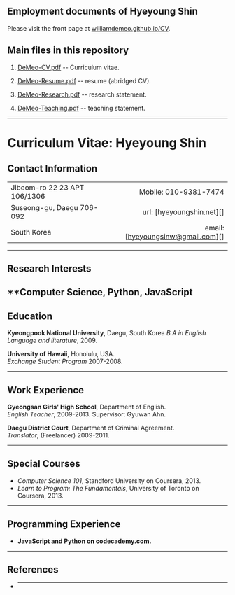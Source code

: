 ## Employment documents of Hyeyoung Shin

Please visit the front page at [williamdemeo.github.io/CV][].

## Main files in this repository

1.  [DeMeo-CV.pdf][] -- Curriculum vitae.

1.  [DeMeo-Resume.pdf][] -- resume (abridged CV).

2.  [DeMeo-Research.pdf][] -- research statement.

3.  [DeMeo-Teaching.pdf][] -- teaching statement.

-------------------------------------------------------------------------------------------

**Curriculum Vitae: Hyeyoung Shin**
===================================


## Contact Information 
|                             |                   |
|-----------------------------|------------------:|
|Jibeom-ro 22 23 APT 106/1306 | Mobile: 010-9381-7474 |
|Suseong-gu, Daegu 706-092    | url: [hyeyoungshin.net][]|
|South Korea                  | email: [hyeyoungsinw@gmail.com][]|

----------------------------------------------------------------------------
## Research Interests
**Computer Science, Python, JavaScript 
----------------------------------------------------------------------------
## Education
**Kyeongpook National University**, Daegu, South Korea
*B.A in English Language and literature*, 2009.  

**University of Hawaii**, Honolulu, USA.    
*Exchange Student Program* 2007-2008.    

----------------------------------------------------------------------------
## Work Experience
**Gyeongsan Girls' High School**, Department of English.  
*English Teacher*, 2009-2013.  Supervisor: Gyuwan Ahn.  

**Daegu District Court**, Department of Criminal Agreement.  
*Translator*, (Freelancer) 2009-2011.  

----------------------------------------------------------------------------
## Special Courses
+ *Computer Science 101*, Standford University on Coursera, 2013.
+ *Learn to Program: The Fundamentals*, University of Toronto on Coursera, 2013.

----------------------------------------------------------------------------
## Programming Experience
+ **JavaScript and Python on codecademy.com.**

------------------------------------------------
## References
+ ****  

[DeMeo-CV.pdf]: https://github.com/williamdemeo/CV/raw/master/cv/DeMeo-CV.pdf
[DeMeo-Resume.pdf]: https://github.com/williamdemeo/CV/raw/master/cv/DeMeo-Resume.pdf
[DeMeo-Research.pdf]: https://github.com/williamdemeo/CV/raw/master/other/research/DeMeo-Research.pdf
[DeMeo-Teaching.pdf]: https://github.com/williamdemeo/CV/raw/master/other/teaching/DeMeo-Teaching.pdf
[Workshop on Computational Universal Algebra]: http://universalalgebra.wordpress.com/meetings/2013-workshop-on-computational-universal-algebra/
[abstract]: http://www.ams.org/amsmtgs/2160_abstracts/1096-c5-2578.pdf
[project url]: http://soundmath.github.io/GroupSound/
[CS184: Startup Engineering]: https://class.coursera.org/startup-001/class
[Functional Programming Principles in Scala]: https://class.coursera.org/progfun-003/class
[GAP routines]: https://github.com/williamdemeo/Overalgebras
[Java package]: https://github.com/williamdemeo/Czerny
[Jython programs]: https://github.com/williamdemeo/Aljebra
[Utility programs]: http://uacalc.github.io/UACalc/
[williamdemeo.org]: http://williamdemeo.org
[williamdemeo at gmail]: mailto:williamdemeo@gmail.com
[universalalgebra.org]: http://universalalgebra.org
[williamdemeo.github.io/CV]: http://williamdemeo.github.io/CV
